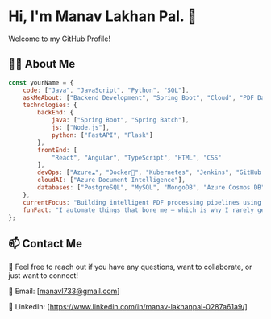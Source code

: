 # Hi, I'm Manav Lakhan Pal. 👋  
Welcome to my GitHub Profile!

## 🧑‍💻 About Me  
```js
const yourName = {
    code: ["Java", "JavaScript", "Python", "SQL"],
    askMeAbout: ["Backend Development", "Spring Boot", "Cloud", "PDF Data Extraction"],
    technologies: {
        backEnd: {
            java: ["Spring Boot", "Spring Batch"],
            js: ["Node.js"],
            python: ["FastAPI", "Flask"]
        },
        frontEnd: [
            "React", "Angular", "TypeScript", "HTML", "CSS"
        ],
        devOps: ["Azure☁️", "Docker🐳", "Kubernetes", "Jenkins", "GitHub Actions", "Linux"],
        cloudAI: ["Azure Document Intelligence"],
        databases: ["PostgreSQL", "MySQL", "MongoDB", "Azure Cosmos DB"]
    },
    currentFocus: "Building intelligent PDF processing pipelines using Azure AI + Spring Batch",
    funFact: "I automate things that bore me – which is why I rarely get bored."
};

```

## 📫 Contact Me
💬 Feel free to reach out if you have any questions, want to collaborate, or just want to connect!

📧 Email: [manavl733@gmail.com]

💼 LinkedIn: [https://www.linkedin.com/in/manav-lakhanpal-0287a61a9/]
